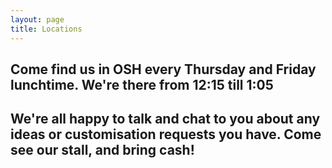 ```yaml
---
layout: page
title: Locations
---
```


## Come find us in OSH every Thursday and Friday lunchtime. We're there from 12:15 till 1:05
## We're all happy to talk and chat to you about any ideas or customisation requests you have. Come see our stall, and bring cash!
